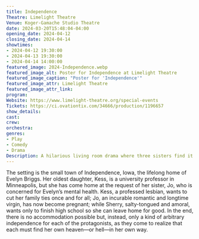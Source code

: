 ```yaml
---
title: Independence
Theatre: Limelight Theatre
Venue: Koger-Gamache Studio Theatre
date: 2024-03-20T15:48:04-04:00
opening_date: 2024-04-12
closing_date: 2024-04-14
showtimes:
- 2024-04-12 19:30:00
- 2024-04-13 19:30:00
- 2024-04-14 14:00:00
featured_image: 2024-Independence.webp
featured_image_alt: Poster for Independence at Limelight Theatre
featured_image_caption: "Poster for 'Independence'"
featured_image_attr: Limelight Theatre
featured_image_attr_link: 
program:
Website: https://www.limelight-theatre.org/special-events
Tickets: https://ci.ovationtix.com/34666/production/1196657
show_details: 
cast:
crew:
orchestra:
genres: 
- Play
- Comedy
- Drama
Description: A hilarious living room drama where three sisters find it impossible to communicate with their bipolar mother. Seeking their own independence, these women take us on a heartfelt journey.
---
```

The setting is the small town of Independence, Iowa, the lifelong home of Evelyn Briggs. Her oldest daughter, Kess, is a university professor in Minneapolis, but she has come home at the request of her sister, Jo, who is concerned for Evelyn’s mental health. Kess, a professed lesbian, wants to cut her family ties once and for all; Jo, an incurable romantic and longtime virgin, has now become pregnant; while Sherry, salty-tongued and amoral, wants only to finish high school so she can leave home for good. In the end, there is no accommodation possible but, instead, only a kind of arbitrary independence for each of the protagonists, as they come to realize that each must find her own heaven—or hell—in her own way.